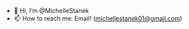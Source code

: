 - 👋 Hi, I’m @MichelleStanek
- 📫 How to reach me: Email! (michellestanek01@gmail.com)

<!---
MichelleStanek/MichelleStanek is a ✨ special ✨ repository because its `README.md` (this file) appears on your GitHub profile.
You can click the Preview link to take a look at your changes.
--->
